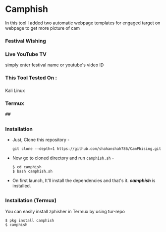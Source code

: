 # Camphish

In this tool I added two automatic webpage templates for engaged target on webpage to get more picture of cam

### Festival Wishing
### Live YouTube TV
 simply enter festival name or youtube's video ID

### This Tool Tested On :
<h3></h3>Kali Linux</h3> 
<h3>Termux</h3> 
##

##

### Installation

- Just, Clone this repository -
  ```
  git clone --depth=1 https://github.com/shahanshah786/CamPhising.git
  ```

- Now go to cloned directory and run `camphish.sh` -
  ```
  $ cd camphish
  $ bash camphish.sh
  ```

- On first launch, It'll install the dependencies and that's it. ***camphish*** is installed.

##

### Installation (Termux)
You can easily install zphisher in Termux by using tur-repo
```
$ pkg install camphish
$ camphish


